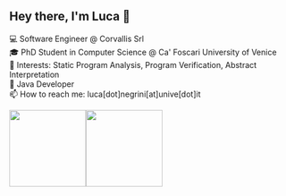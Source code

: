 ## Hey there, I'm Luca :wave:

<p>
💻 Software Engineer @ Corvallis Srl <br>
🎓 PhD Student in Computer Science @ Ca' Foscari University of Venice <br>
📑 Interests: Static Program Analysis, Program Verification, Abstract Interpretation <br>
📌 Java Developer <br>
📫 How to reach me: luca[dot]negrini[at]unive[dot]it
</p>

<img height="137px" src="https://github-readme-stats.vercel.app/api?username=lucaneg&hide_title=true&line_height=21&show_icons=true&count_private=true&include_all_commits=true&bg_color=00000000&text_color=8b949e&title_color=58a6ff&icon_color=58a6ff&hide_border=true" /><img height="137px" src="https://github-readme-stats.vercel.app/api/top-langs/?username=lucaneg&hide_title=true&layout=compact&exclude_repo=lucaneg.github.io&langs_count=10&bg_color=00000000&text_color=8b949e&title_color=58a6ff&icon_color=58a6ff&hide_border=true" />
